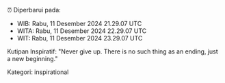 ⏰ Diperbarui pada:
- WIB: Rabu, 11 Desember 2024 21.29.07 UTC
- WITA: Rabu, 11 Desember 2024 22.29.07 UTC
- WIT: Rabu, 11 Desember 2024 23.29.07 UTC

Kutipan Inspiratif:
"Never give up. There is no such thing as an ending, just a new beginning."


Kategori: inspirational

